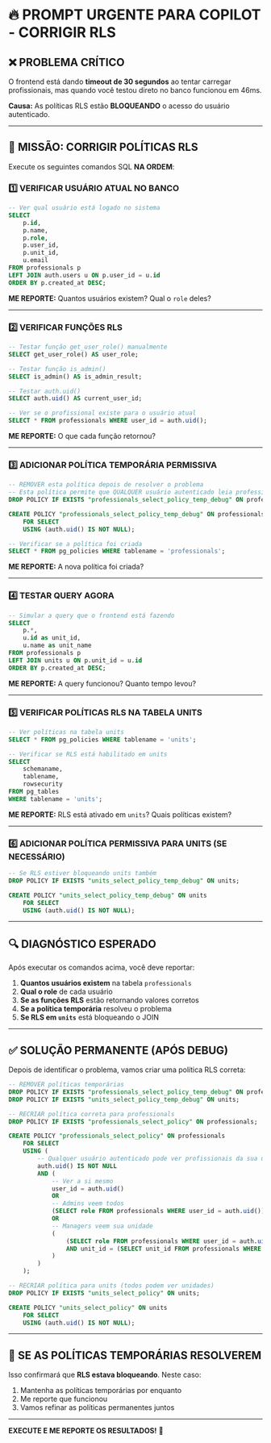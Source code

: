 # 🔥 PROMPT URGENTE PARA COPILOT - CORRIGIR RLS

## ❌ PROBLEMA CRÍTICO

O frontend está dando **timeout de 30 segundos** ao tentar carregar profissionais, mas quando você testou direto no banco funcionou em 46ms.

**Causa:** As políticas RLS estão **BLOQUEANDO** o acesso do usuário autenticado.

---

## 🎯 MISSÃO: CORRIGIR POLÍTICAS RLS

Execute os seguintes comandos SQL **NA ORDEM**:

### 1️⃣ VERIFICAR USUÁRIO ATUAL NO BANCO

```sql
-- Ver qual usuário está logado no sistema
SELECT
    p.id,
    p.name,
    p.role,
    p.user_id,
    p.unit_id,
    u.email
FROM professionals p
LEFT JOIN auth.users u ON p.user_id = u.id
ORDER BY p.created_at DESC;
```

**ME REPORTE:** Quantos usuários existem? Qual o `role` deles?

---

### 2️⃣ VERIFICAR FUNÇÕES RLS

```sql
-- Testar função get_user_role() manualmente
SELECT get_user_role() AS user_role;

-- Testar função is_admin()
SELECT is_admin() AS is_admin_result;

-- Testar auth.uid()
SELECT auth.uid() AS current_user_id;

-- Ver se o profissional existe para o usuário atual
SELECT * FROM professionals WHERE user_id = auth.uid();
```

**ME REPORTE:** O que cada função retornou?

---

### 3️⃣ ADICIONAR POLÍTICA TEMPORÁRIA PERMISSIVA

```sql
-- REMOVER esta política depois de resolver o problema
-- Esta política permite que QUALQUER usuário autenticado leia professionals
DROP POLICY IF EXISTS "professionals_select_policy_temp_debug" ON professionals;

CREATE POLICY "professionals_select_policy_temp_debug" ON professionals
    FOR SELECT
    USING (auth.uid() IS NOT NULL);

-- Verificar se a política foi criada
SELECT * FROM pg_policies WHERE tablename = 'professionals';
```

**ME REPORTE:** A nova política foi criada?

---

### 4️⃣ TESTAR QUERY AGORA

```sql
-- Simular a query que o frontend está fazendo
SELECT
    p.*,
    u.id as unit_id,
    u.name as unit_name
FROM professionals p
LEFT JOIN units u ON p.unit_id = u.id
ORDER BY p.created_at DESC;
```

**ME REPORTE:** A query funcionou? Quanto tempo levou?

---

### 5️⃣ VERIFICAR POLÍTICAS RLS NA TABELA UNITS

```sql
-- Ver políticas na tabela units
SELECT * FROM pg_policies WHERE tablename = 'units';

-- Verificar se RLS está habilitado em units
SELECT
    schemaname,
    tablename,
    rowsecurity
FROM pg_tables
WHERE tablename = 'units';
```

**ME REPORTE:** RLS está ativado em `units`? Quais políticas existem?

---

### 6️⃣ ADICIONAR POLÍTICA PERMISSIVA PARA UNITS (SE NECESSÁRIO)

```sql
-- Se RLS estiver bloqueando units também
DROP POLICY IF EXISTS "units_select_policy_temp_debug" ON units;

CREATE POLICY "units_select_policy_temp_debug" ON units
    FOR SELECT
    USING (auth.uid() IS NOT NULL);
```

---

## 🔍 DIAGNÓSTICO ESPERADO

Após executar os comandos acima, você deve reportar:

1. **Quantos usuários existem** na tabela `professionals`
2. **Qual o role** de cada usuário
3. **Se as funções RLS** estão retornando valores corretos
4. **Se a política temporária** resolveu o problema
5. **Se RLS em `units`** está bloqueando o JOIN

---

## ✅ SOLUÇÃO PERMANENTE (APÓS DEBUG)

Depois de identificar o problema, vamos criar uma política RLS correta:

```sql
-- REMOVER políticas temporárias
DROP POLICY IF EXISTS "professionals_select_policy_temp_debug" ON professionals;
DROP POLICY IF EXISTS "units_select_policy_temp_debug" ON units;

-- RECRIAR política correta para professionals
DROP POLICY IF EXISTS "professionals_select_policy" ON professionals;

CREATE POLICY "professionals_select_policy" ON professionals
    FOR SELECT
    USING (
        -- Qualquer usuário autenticado pode ver profissionais da sua unidade ou ele mesmo
        auth.uid() IS NOT NULL
        AND (
            -- Ver a si mesmo
            user_id = auth.uid()
            OR
            -- Admins veem todos
            (SELECT role FROM professionals WHERE user_id = auth.uid()) = 'admin'
            OR
            -- Managers veem sua unidade
            (
                (SELECT role FROM professionals WHERE user_id = auth.uid()) IN ('manager', 'gerente')
                AND unit_id = (SELECT unit_id FROM professionals WHERE user_id = auth.uid())
            )
        )
    );

-- RECRIAR política para units (todos podem ver unidades)
DROP POLICY IF EXISTS "units_select_policy" ON units;

CREATE POLICY "units_select_policy" ON units
    FOR SELECT
    USING (auth.uid() IS NOT NULL);
```

---

## 🚨 SE AS POLÍTICAS TEMPORÁRIAS RESOLVEREM

Isso confirmará que **RLS estava bloqueando**. Neste caso:

1. Mantenha as políticas temporárias por enquanto
2. Me reporte que funcionou
3. Vamos refinar as políticas permanentes juntos

---

**EXECUTE E ME REPORTE OS RESULTADOS!** 🚀
